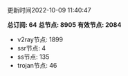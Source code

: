 更新时间2022-10-09 11:40:47

**总订阅: 64**
**总节点: 8905**
**有效节点: 2084**
- v2ray节点: 1899
- ssr节点: 4
- ss节点: 135
- trojan节点: 46
